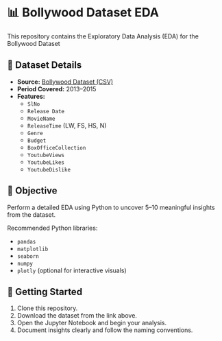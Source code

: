 # 📊 Bollywood Dataset EDA 

This repository contains the Exploratory Data Analysis (EDA) for the Bollywood Dataset

## 📂 Dataset Details

- **Source:** [Bollywood Dataset (CSV)](https://drive.google.com/file/d/1dhg0foinB4iRrH13Rk64jpPwbpz7gwzn/view?usp=sharing)  
- **Period Covered:** 2013–2015  
- **Features:**
  - `SlNo`
  - `Release Date`
  - `MovieName`
  - `ReleaseTime` (LW, FS, HS, N)
  - `Genre`
  - `Budget`
  - `BoxOfficeCollection`
  - `YoutubeViews`
  - `YoutubeLikes`
  - `YoutubeDislike`

## 🧠 Objective

Perform a detailed EDA using Python to uncover 5–10 meaningful insights from the dataset.

Recommended Python libraries:
- `pandas`
- `matplotlib`
- `seaborn`
- `numpy`
- `plotly` (optional for interactive visuals)

## 📌 Getting Started

1. Clone this repository.
2. Download the dataset from the link above.
3. Open the Jupyter Notebook and begin your analysis.
4. Document insights clearly and follow the naming conventions.
